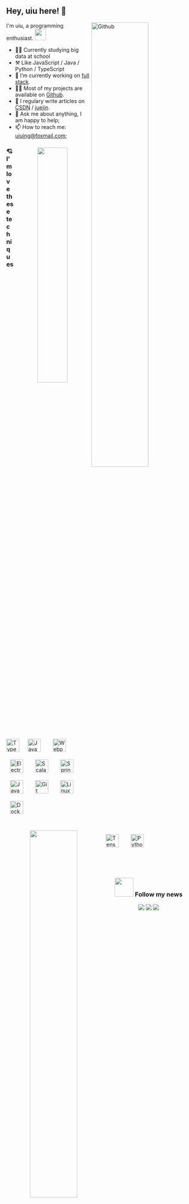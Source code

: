 
## Hey, uiu here! :wave:





<img width="55%" align="right" alt="Github" src="https://user-images.githubusercontent.com/73827386/155872922-938f8042-88d5-47dd-b97c-b41aaaf8b87a.png" />

I'm uiu, a programming enthusiast. <img src="https://media.giphy.com/media/WUlplcMpOCEmTGBtBW/giphy.gif" width="30"> 


-   👨‍🎓 Currently studying big data at school
-   ⚒️ Like JavaScript / Java / Python / TypeScript
-   🔭 I’m currently working on <a href="https://www.w3schools.com/whatis/whatis_fullstack.asp" target="_blank">full stack</a>.
-   👨‍💻 Most of my projects are available on <a href="https://github.com/uiuing" target="_blank">Github</a>.
-   🌟 I regulary write articles on <a href="https://uiuing.blog.csdn.net/" target="_blank">CSDN</a> / <a href="https://juejin.cn/user/4037839851890990" target="_blank">juejin</a>.
-   💬 Ask me about anything, I am happy to help;
-   📫 How to reach me: uiuing@foxmail.com;


<div align="center">  



 

<a href="https://github.com/uiuing" target="view_window"><img align="right" width="40%" src="https://github-readme-stats.vercel.app/api/top-langs/?username=uiuing&hide=css,html&hide_border=true" draggable="false"></a>

 
 <a href="https://github.com/uiuing" target="view_window"><img align="left"  width="50%" src="https://github-readme-stats.vercel.app/api?username=uiuing&count_private=true&show_icons=true&hide=issues&hide_border=true" draggable="false"></a>
 
 <div align="left">  

 <h3>💘 I'm love these techniques </h3>
 
<img style="margin: 0px" src="https://profilinator.rishav.dev/skills-assets/typescript-original.svg" alt="TypeScript" height="35" />  &nbsp;
<img style="margin: 10px" src="https://profilinator.rishav.dev/skills-assets/javascript-original.svg" alt="JavaScript" height="35" />  &nbsp;
<img style="margin: 10px" src="https://profilinator.rishav.dev/skills-assets/webpack-original.svg" alt="Webpack" height="35" />  &nbsp;
<img style="margin: 10px" src="https://profilinator.rishav.dev/skills-assets/electron-original.svg" alt="Electron" height="35" />  &nbsp;
<img style="margin: 10px" src="https://profilinator.rishav.dev/skills-assets/scala-original-wordmark.svg" alt="Scala" height="35" />  &nbsp;
<img style="margin: 10px" src="https://profilinator.rishav.dev/skills-assets/springio-icon.svg" alt="Spring" height="35" />  &nbsp;
<img style="margin: 10px" src="https://profilinator.rishav.dev/skills-assets/java-original-wordmark.svg" alt="Java" height="35" /> &nbsp; 
<img style="margin: 10px" src="https://profilinator.rishav.dev/skills-assets/git-scm-icon.svg" alt="Git" height="35" />  &nbsp;
<img style="margin: 10px" src="https://profilinator.rishav.dev/skills-assets/linux-original.svg" alt="Linux" height="35" />  &nbsp;
<img style="margin: 10px" src="https://profilinator.rishav.dev/skills-assets/docker-original-wordmark.svg" alt="Docker" height="35" />&nbsp;  
<img style="margin: 10px" src="https://profilinator.rishav.dev/skills-assets/tensorflow-icon.svg" alt="TensorFlow" height="35" />  &nbsp;
<img style="margin: 10px" src="https://profilinator.rishav.dev/skills-assets/python-original.svg" alt="Python" height="35" /> 
</div>
 
 </div>
 
 <br/>
 

<br/> 

<div align="center">
<h3> <img src="https://media.giphy.com/media/VgCDAzcKvsR6OM0uWg/giphy.gif" width="50">  Follow my news </h3>
 
![](https://img.shields.io/badge/CSDN-%E5%85%A8%E6%A0%88%E9%A2%86%E5%9F%9F%E6%96%B0%E6%98%9F%E5%88%9B%E4%BD%9C%E8%80%85-red)
![](https://img.shields.io/badge/%E6%8E%98%E9%87%91-%E4%BC%98%E8%B4%A8%E5%8D%9A%E4%B8%BB-blue)
![](https://img.shields.io/badge/GitHub-Coding%20creates%20value-green)

</div>

<br/>








